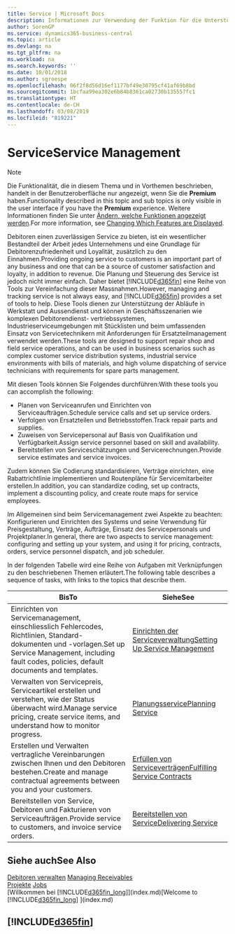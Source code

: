 ```yaml
---
title: Service | Microsoft Docs
description: Informationen zur Verwendung der Funktion für die Unterstützung der Arbeitsgänge Werkstatt und Service.
author: SorenGP
ms.service: dynamics365-business-central
ms.topic: article
ms.devlang: na
ms.tgt_pltfrm: na
ms.workload: na
ms.search.keywords: ''
ms.date: 10/01/2018
ms.author: sgroespe
ms.openlocfilehash: 06f2f8d56d16ef1177bf49e30795cf41af69b8bd
ms.sourcegitcommit: 1bcfaa99ea302e6b84b8361ca02730b135557fc1
ms.translationtype: HT
ms.contentlocale: de-CH
ms.lasthandoff: 03/08/2019
ms.locfileid: "819221"
---
```

# <a name="service-management"></a><span data-ttu-id="a9b51-103">Service</span><span class="sxs-lookup"><span data-stu-id="a9b51-103">Service Management</span></span>
> [!NOTE]
> <span data-ttu-id="a9b51-104">Die Funktionalität, die in diesem Thema und in Vorthemen beschrieben, handelt in der Benutzeroberfläche nur angezeigt, wenn Sie die **Premium** haben.</span><span class="sxs-lookup"><span data-stu-id="a9b51-104">Functionality described in this topic and sub topics is only visible in the user interface if you have the **Premium** experience.</span></span> <span data-ttu-id="a9b51-105">Weitere Informationen finden Sie unter [Ändern, welche Funktionen angezeigt werden](ui-experiences.md).</span><span class="sxs-lookup"><span data-stu-id="a9b51-105">For more information, see [Changing Which Features are Displayed](ui-experiences.md).</span></span>

<span data-ttu-id="a9b51-106">Debitoren einen zuverlässigen Service zu bieten, ist ein wesentlicher Bestandteil der Arbeit jedes Unternehmens und eine Grundlage für Debitorenzufriedenheit und Loyalität, zusätzlich zu den Einnahmen.</span><span class="sxs-lookup"><span data-stu-id="a9b51-106">Providing ongoing service to customers is an important part of any business and one that can be a source of customer satisfaction and loyalty, in addition to revenue.</span></span> <span data-ttu-id="a9b51-107">Die Planung und Steuerung des Service ist jedoch nicht immer einfach. Daher bietet [!INCLUDE[d365fin](includes/d365fin_md.md)] eine Reihe von Tools zur Vereinfachung dieser Massnahmen.</span><span class="sxs-lookup"><span data-stu-id="a9b51-107">However, managing and tracking service is not always easy, and [!INCLUDE[d365fin](includes/d365fin_md.md)] provides a set of tools to help.</span></span> <span data-ttu-id="a9b51-108">Diese Tools dienen zur Unterstützung der Abläufe in Werkstatt und Aussendienst und können in Geschäftsszenarien wie komplexen Debitorendienst- vertriebssystemen, Industrieserviceumgebungen mit Stücklisten und beim umfassenden Einsatz von Servicetechnikern mit Anforderungen für Ersatzteilmanagement verwendet werden.</span><span class="sxs-lookup"><span data-stu-id="a9b51-108">These tools are designed to support repair shop and field service operations, and can be used in business scenarios such as complex customer service distribution systems, industrial service environments with bills of materials, and high volume dispatching of service technicians with requirements for spare parts management.</span></span>  

 <span data-ttu-id="a9b51-109">Mit diesen Tools können Sie Folgendes durchführen:</span><span class="sxs-lookup"><span data-stu-id="a9b51-109">With these tools you can accomplish the following:</span></span>  

* <span data-ttu-id="a9b51-110">Planen von Serviceanrufen und Einrichten von Serviceaufträgen.</span><span class="sxs-lookup"><span data-stu-id="a9b51-110">Schedule service calls and set up service orders.</span></span>  
* <span data-ttu-id="a9b51-111">Verfolgen von Ersatzteilen und Betriebsstoffen.</span><span class="sxs-lookup"><span data-stu-id="a9b51-111">Track repair parts and supplies.</span></span>  
* <span data-ttu-id="a9b51-112">Zuweisen von Servicepersonal auf Basis von Qualifikation und Verfügbarkeit.</span><span class="sxs-lookup"><span data-stu-id="a9b51-112">Assign service personnel based on skill and availability.</span></span>  
* <span data-ttu-id="a9b51-113">Bereitstellen von Serviceschätzungen und Servicerechnungen.</span><span class="sxs-lookup"><span data-stu-id="a9b51-113">Provide service estimates and service invoices.</span></span>  

<span data-ttu-id="a9b51-114">Zudem können Sie Codierung standardisieren, Verträge einrichten, eine Rabattrichtlinie implementieren und Routenpläne für Servicemitarbeiter erstellen.</span><span class="sxs-lookup"><span data-stu-id="a9b51-114">In addition, you can standardize coding, set up contracts, implement a discounting policy, and create route maps for service employees.</span></span>  

<span data-ttu-id="a9b51-115">Im Allgemeinen sind beim Servicemanagement zwei Aspekte zu beachten: Konfigurieren und Einrichten des Systems und seine Verwendung für Preisgestaltung, Verträge, Aufträge, Einsatz des Servicepersonals und Projektplaner.</span><span class="sxs-lookup"><span data-stu-id="a9b51-115">In general, there are two aspects to service management: configuring and setting up your system, and using it for pricing, contracts, orders, service personnel dispatch, and job scheduler.</span></span>  

<span data-ttu-id="a9b51-116">In der folgenden Tabelle wird eine Reihe von Aufgaben mit Verknüpfungen zu den beschriebenen Themen erläutert.</span><span class="sxs-lookup"><span data-stu-id="a9b51-116">The following table describes a sequence of tasks, with links to the topics that describe them.</span></span>   

|<span data-ttu-id="a9b51-117">**Bis**</span><span class="sxs-lookup"><span data-stu-id="a9b51-117">**To**</span></span>|<span data-ttu-id="a9b51-118">**Siehe**</span><span class="sxs-lookup"><span data-stu-id="a9b51-118">**See**</span></span>|  
|------------|-------------|  
|<span data-ttu-id="a9b51-119">Einrichten von Servicemanagement, einschliesslich Fehlercodes, Richtlinien, Standard- dokumenten und -vorlagen.</span><span class="sxs-lookup"><span data-stu-id="a9b51-119">Set up Service Management, including fault codes, policies, default documents and templates.</span></span>|[<span data-ttu-id="a9b51-120">Einrichten der Serviceverwaltung</span><span class="sxs-lookup"><span data-stu-id="a9b51-120">Setting Up Service Management</span></span>](service-setup-service.md)|  
|<span data-ttu-id="a9b51-121">Verwalten von Servicepreis, Serviceartikel erstellen und verstehen, wie der Status überwacht wird.</span><span class="sxs-lookup"><span data-stu-id="a9b51-121">Manage service pricing, create service items, and understand how to monitor progress.</span></span>|[<span data-ttu-id="a9b51-122">Planungsservice</span><span class="sxs-lookup"><span data-stu-id="a9b51-122">Planning Service</span></span>](service-plan-service.md)|  
|<span data-ttu-id="a9b51-123">Erstellen und Verwalten vertragliche Vereinbarungen zwischen Ihnen und den Debitoren bestehen.</span><span class="sxs-lookup"><span data-stu-id="a9b51-123">Create and manage contractual agreements between you and your customers.</span></span>|[<span data-ttu-id="a9b51-124">Erfüllen von Serviceverträgen</span><span class="sxs-lookup"><span data-stu-id="a9b51-124">Fulfilling Service Contracts</span></span>](service-fulfill-service-contracts.md)|  
|<span data-ttu-id="a9b51-125">Bereitstellen von Service, Debitoren und Fakturieren von Serviceaufträgen.</span><span class="sxs-lookup"><span data-stu-id="a9b51-125">Provide service to customers, and invoice service orders.</span></span>|[<span data-ttu-id="a9b51-126">Bereitstellen von Service</span><span class="sxs-lookup"><span data-stu-id="a9b51-126">Delivering Service</span></span>](service-deliver-service.md)|  

## <a name="see-also"></a><span data-ttu-id="a9b51-127">Siehe auch</span><span class="sxs-lookup"><span data-stu-id="a9b51-127">See Also</span></span>  
<span data-ttu-id="a9b51-128">[Debitoren verwalten](receivables-manage-receivables.md) </span><span class="sxs-lookup"><span data-stu-id="a9b51-128">[Managing Receivables](receivables-manage-receivables.md) </span></span>  
<span data-ttu-id="a9b51-129">[Projekte](projects-how-create-jobs.md) </span><span class="sxs-lookup"><span data-stu-id="a9b51-129">[Jobs](projects-how-create-jobs.md) </span></span>  
<span data-ttu-id="a9b51-130">[Willkommen bei [!INCLUDE[d365fin_long](includes/d365fin_long_md.md)]](index.md)</span><span class="sxs-lookup"><span data-stu-id="a9b51-130">[Welcome to [!INCLUDE[d365fin_long](includes/d365fin_long_md.md)] ](index.md)</span></span>

## [!INCLUDE[d365fin](includes/free_trial_md.md)]  
